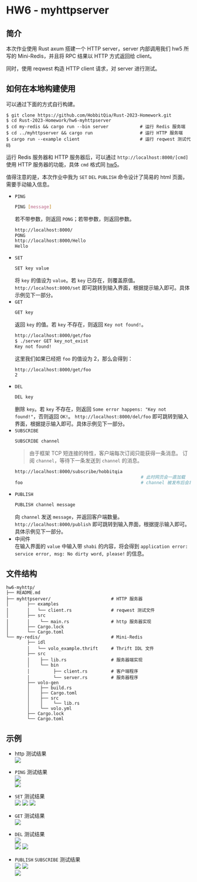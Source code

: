 # HW6 - myhttpserver

## 简介

本次作业使用 Rust axum 搭建一个 HTTP server，server 内部调用我们 hw5 所写的 Mini-Redis，并且将 RPC 结果以 HTTP 方式返回给 client。  

同时，使用 reqwest 构造 HTTP client 请求，对 server 进行测试。

## 如何在本地构建使用

可以通过下面的方式自行构建。

``` shell
$ git clone https://github.com/HobbitQia/Rust-2023-Homework.git
$ cd Rust-2023-Homework/hw6-myhttpserver
$ cd my-redis && cargo run --bin server            # 运行 Redis 服务端
$ cd ../myhttpserver && cargo run                  # 运行 HTTP 服务端
$ cargo run --example client                       # 运行 reqwest 测试代码
```
运行 Redis 服务器和 HTTP 服务器后，可以通过 `http://localhost:8000/[cmd]` 使用 HTTP 服务器的功能，具体 `cmd` 格式同 [hw5](https://github.com/HobbitQia/Rust-2023-Homework/tree/master/hw5-myredis)。

值得注意的是，本次作业中我为 `SET` `DEL` `PUBLISH` 命令设计了简易的 html 页面，需要手动输入信息。

* `PING`
    ``` bash
    PING [message]
    ```
    若不带参数，则返回 `PONG`；若带参数，则返回参数。
    ``` bash
    http://localhost:8000/
    PONG
    http://localhost:8000/Hello
    Hello
    ```
* `SET`
    ``` bash
    SET key value
    ```
    将 `key` 的值设为 `value`。若 `key` 已存在，则覆盖原值。  
    `http://localhost:8000/set` 即可跳转到输入界面，根据提示输入即可。具体示例见下一部分。
* `GET`
    ``` bash
    GET key
    ```
    返回 `key` 的值。若 `key` 不存在，则返回 `Key not found!`。
    ``` bash
    http://localhost:8000/get/foo
    $ ./server GET key_not_exist
    Key not found!
    ```
    这里我们如果已经把 `foo` 的值设为 2，那么会得到：
    ``` bash
    http://localhost:8000/get/foo
    2
    ```
* `DEL`
    ``` bash
    DEL key
    ```
    删除 `key`。若 `key` 不存在，则返回 `Some error happens: "Key not found!"`，否则返回 `OK!`。
    `http://localhost:8000/del/foo` 即可跳转到输入界面，根据提示输入即可。具体示例见下一部分。
* `SUBSCRIBE`
    ``` bash
    SUBSCRIBE channel
    ```
    > 由于框架 TCP 短连接的特性，客户端每次订阅只能获得一条消息。
    订阅 `channel`，等待下一条发送到 `channel` 的消息。
    ``` bash
    http://localhost:8000/subscribe/hobbitqia
                                                    # 此时网页会一直加载
    foo                                             # channel 被发布后会将对应的值显示
    ```
* `PUBLISH`
    ``` bash
    PUBLISH channel message
    ```
    向 `channel` 发送 `message`，并返回客户端数量。
    `http://localhost:8000/publish` 即可跳转到输入界面，根据提示输入即可。具体示例见下一部分。
* 中间件  
    在输入界面的 `value` 中输入带 `shabi` 的内容，将会得到 `application error: service error, msg: No dirty word, please!` 的信息。

## 文件结构

``` shell
hw6-myhttp/
├── README.md
├── myhttpserver/                       # HTTP 服务器
│       ├── examples
│       │   └── client.rs               # reqwest 测试文件
│       ├── src
│       │    └── main.rs                # http 服务器实现
│       ├── Cargo.lock
│       └── Cargo.toml
└── my-redis/                           # Mini-Redis
        ├── idl
        │   └── volo_example.thrift     # Thrift IDL 文件
        ├── src
        │    ├── lib.rs                 # 服务器端实现
        │    └── bin
        │         ├── client.rs         # 客户端程序
        │         └── server.rs         # 服务器程序
        ├── volo-gen
        │    ├── build.rs
        │    ├── Cargo.toml
        │    ├── src
        │    │    └── lib.rs
        │    └── volo.yml
        ├── Cargo.lock
        └── Cargo.toml
```

## 示例

* http 测试结果  
![](https://cdn.hobbitqia.cc/20230913195231.png)

* `PING` 测试结果  
![](https://cdn.hobbitqia.cc/20230913193815.png)  
![](https://cdn.hobbitqia.cc/20230913194100.png)

* `SET` 测试结果  
![](https://cdn.hobbitqia.cc/20230913194143.png)
![](https://cdn.hobbitqia.cc/20230913194159.png)
![](https://cdn.hobbitqia.cc/20230913194213.png)

* `GET` 测试结果  
![](https://cdn.hobbitqia.cc/20230913194234.png)

* `DEL` 测试结果  
![](https://cdn.hobbitqia.cc/20230913194301.png)  
![](https://cdn.hobbitqia.cc/20230913194808.png)
![](https://cdn.hobbitqia.cc/20230913194825.png)

* `PUBLISH` `SUBSCRIBE` 测试结果  
![](https://cdn.hobbitqia.cc/20230913194934.png)
![](https://cdn.hobbitqia.cc/20230913195124.png)  
![](https://cdn.hobbitqia.cc/20230913195219.png)